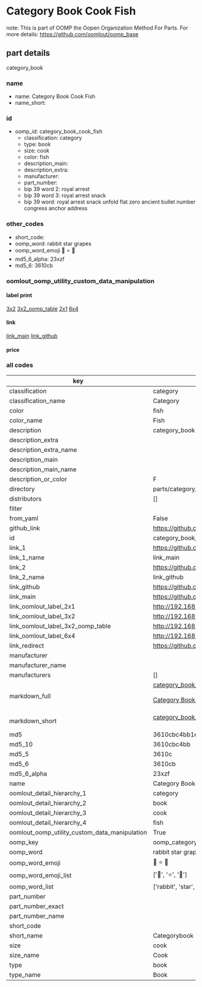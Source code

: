 # Category Book Cook Fish  

note: This is part of OOMP the Oopen Organization Method For Parts. For more details: https://github.com/oomlout/oomp_base

##  part details
  



category_book



### name
* name: Category Book Cook Fish
* name_short: 
### id
* oomp_id: category_book_cook_fish
  * classification: category
  * type: book
  * size: cook
  * color: fish
  * description_main: 
  * description_extra: 
  * manufacturer: 
  * part_number: 
  * bip 39 word 2: royal arrest
  * bip 39 word 3: royal arrest snack
  * bip 39 word: royal arrest snack unfold flat zero ancient bullet number congress anchor address

### other_codes
* short_code: 
* oomp_word: rabbit star grapes
* oomp_word_emoji :rabbit: :star: :grapes:
* md5_6_alpha: 23xzf
* md5_6: 3610cb






### oomlout_oomp_utility_custom_data_manipulation
#### label print
[3x2](http://192.168.1.245:1112/?label=oomp%2023xzf)
[3x2_oomp_table](http://192.168.1.108:1112/?label=oomp%2023xzf)
[2x1](http://192.168.1.242:1112/?label=oomp%2023xzf)
[6x4](http://192.168.1.55:1112/?label=oomp%2023xzf)    

#### link

[link_main](https://github.com/oomlout/oomlout_oomp_version_1_messy/tree/main/parts/category_book_cook_fish) [link_github](https://github.com/oomlout/oomlout_oomp_version_1_messy/tree/main/parts/category_book_cook_fish)                             

#### price







### all codes 
| key | value |  
| --- | --- |  
| classification | category |  
| classification_name | Category |  
| color | fish |  
| color_name | Fish |  
| description | category_book |  
| description_extra |  |  
| description_extra_name |  |  
| description_main |  |  
| description_main_name |  |  
| description_or_color | F  |  
| directory | parts/category_book_cook_fish |  
| distributors | [] |  
| filter |  |  
| from_yaml | False |  
| github_link | https://github.com/oomlout/oomlout_oomp_part_src/tree/main/parts/category_book_cook_fish |  
| id | category_book_cook_fish |  
| link_1 | https://github.com/oomlout/oomlout_oomp_version_1_messy/tree/main/parts/category_book_cook_fish |  
| link_1_name | link_main |  
| link_2 | https://github.com/oomlout/oomlout_oomp_version_1_messy/tree/main/parts/category_book_cook_fish |  
| link_2_name | link_github |  
| link_github | https://github.com/oomlout/oomlout_oomp_version_1_messy/tree/main/parts/category_book_cook_fish |  
| link_main | https://github.com/oomlout/oomlout_oomp_version_1_messy/tree/main/parts/category_book_cook_fish |  
| link_oomlout_label_2x1 | http://192.168.1.242:1112/?label=oomp%2023xzf |  
| link_oomlout_label_3x2 | http://192.168.1.245:1112/?label=oomp%2023xzf |  
| link_oomlout_label_3x2_oomp_table | http://192.168.1.108:1112/?label=oomp%2023xzf |  
| link_oomlout_label_6x4 | http://192.168.1.55:1112/?label=oomp%2023xzf |  
| link_redirect | https://github.com/oomlout/oomlout_oomp_version_1_messy/tree/main/parts/category_book_cook_fish |  
| manufacturer |  |  
| manufacturer_name |  |  
| manufacturers | [] |  
| markdown_full | [category_book_cook_fish](none)<br>[](none)<br>[Category Book Cook Fish](none)<br><br> |  
| markdown_short | [category_book_cook_fish](none)<br><br> |  
| md5 | 3610cbc4bb1e2113feac4ed39a031de5 |  
| md5_10 | 3610cbc4bb |  
| md5_5 | 3610c |  
| md5_6 | 3610cb |  
| md5_6_alpha | 23xzf |  
| name | Category Book Cook Fish |  
| oomlout_detail_hierarchy_1 | category |  
| oomlout_detail_hierarchy_2 | book |  
| oomlout_detail_hierarchy_3 | cook |  
| oomlout_detail_hierarchy_4 | fish |  
| oomlout_oomp_utility_custom_data_manipulation | True |  
| oomp_key | oomp_category_book_cook_fish |  
| oomp_word | rabbit star grapes |  
| oomp_word_emoji | :rabbit: :star: :grapes: |  
| oomp_word_emoji_list | [':rabbit:', ':star:', ':grapes:'] |  
| oomp_word_list | ['rabbit', 'star', 'grapes'] |  
| part_number |  |  
| part_number_exact |  |  
| part_number_name |  |  
| short_code |  |  
| short_name | Categorybook |  
| size | cook |  
| size_name | Cook |  
| type | book |  
| type_name | Book |  
